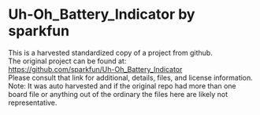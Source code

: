 
# Uh-Oh_Battery_Indicator by sparkfun  
This is a harvested standardized copy of a project from github.  
The original project can be found at:  
https://github.com/sparkfun/Uh-Oh_Battery_Indicator  
Please consult that link for additional, details, files, and license information.  
Note: It was auto harvested and if the original repo had more than one board file or anything out of the ordinary the files here are likely not representative.  
    